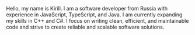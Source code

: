 Hello, my name is Kirill. I am a software developer from Russia with experience in JavaScript, TypeScript, and Java. I am currently expanding my skills in C++ and C#. I focus on writing clean, efficient, and maintainable code and strive to create reliable and scalable software solutions.
